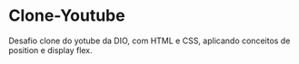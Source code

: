 # Clone-Youtube
 Desafio clone do yotube da DIO, com HTML e CSS, aplicando conceitos de position e display flex.
